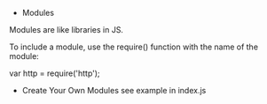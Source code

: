 * Modules

Modules are like libraries in JS.

To include a module, use the require() function with the name of the module:

var http = require('http');


* Create Your Own Modules
see example in index.js
